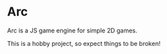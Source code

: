 Arc
===

Arc is a JS game engine for simple 2D games.

This is a hobby project, so expect things to be broken!